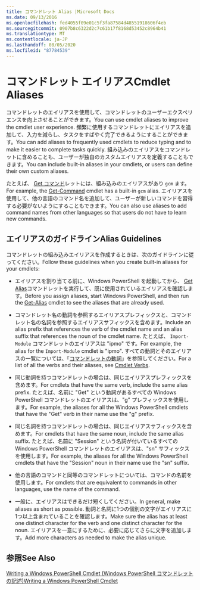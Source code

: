```yaml
---
title: コマンドレット Alias |Microsoft Docs
ms.date: 09/13/2016
ms.openlocfilehash: fed4055f09e01c5f3fa87584d48551918606f4eb
ms.sourcegitcommit: 0907b8c6322d2c7c61b17f8168d53452c8964b41
ms.translationtype: MT
ms.contentlocale: ja-JP
ms.lasthandoff: 08/05/2020
ms.locfileid: "87784539"
---
```

# <a name="cmdlet-aliases"></a><span data-ttu-id="3c361-102">コマンドレット エイリアス</span><span class="sxs-lookup"><span data-stu-id="3c361-102">Cmdlet Aliases</span></span>

<span data-ttu-id="3c361-103">コマンドレットのエイリアスを使用して、コマンドレットのユーザーエクスペリエンスを向上させることができます。</span><span class="sxs-lookup"><span data-stu-id="3c361-103">You can use cmdlet aliases to improve the cmdlet user experience.</span></span> <span data-ttu-id="3c361-104">頻繁に使用するコマンドレットにエイリアスを追加して、入力を減らし、タスクをすばやく完了できるようにすることができます。</span><span class="sxs-lookup"><span data-stu-id="3c361-104">You can add aliases to frequently used cmdlets to reduce typing and to make it easier to complete tasks quickly.</span></span> <span data-ttu-id="3c361-105">組み込みのエイリアスをコマンドレットに含めることも、ユーザーが独自のカスタムエイリアスを定義することもできます。</span><span class="sxs-lookup"><span data-stu-id="3c361-105">You can include built-in aliases in your cmdlets, or users can define their own custom aliases.</span></span>

<span data-ttu-id="3c361-106">たとえば、 [Get コマンド](/powershell/module/microsoft.powershell.core/get-command)レットには、組み込みのエイリアスがあり `gcm` ます。</span><span class="sxs-lookup"><span data-stu-id="3c361-106">For example, the [Get-Command](/powershell/module/microsoft.powershell.core/get-command) cmdlet has a built-in `gcm` alias.</span></span> <span data-ttu-id="3c361-107">エイリアスを使用して、他の言語のコマンド名を追加して、ユーザーが新しいコマンドを習得する必要がないようにすることもできます。</span><span class="sxs-lookup"><span data-stu-id="3c361-107">You can also use aliases to add command names from other languages so that users do not have to learn new commands.</span></span>

## <a name="alias-guidelines"></a><span data-ttu-id="3c361-108">エイリアスのガイドライン</span><span class="sxs-lookup"><span data-stu-id="3c361-108">Alias Guidelines</span></span>

<span data-ttu-id="3c361-109">コマンドレットの組み込みエイリアスを作成するときは、次のガイドラインに従ってください。</span><span class="sxs-lookup"><span data-stu-id="3c361-109">Follow these guidelines when you create built-in aliases for your cmdlets:</span></span>

- <span data-ttu-id="3c361-110">エイリアスを割り当てる前に、Windows PowerShell を起動してから、 [Get Alias](/powershell/module/Microsoft.PowerShell.Utility/Get-Alias)コマンドレットを実行して、既に使用されているエイリアスを確認します。</span><span class="sxs-lookup"><span data-stu-id="3c361-110">Before you assign aliases, start Windows PowerShell, and then run the [Get-Alias](/powershell/module/Microsoft.PowerShell.Utility/Get-Alias) cmdlet to see the aliases that are already used.</span></span>

- <span data-ttu-id="3c361-111">コマンドレット名の動詞を参照するエイリアスプレフィックスと、コマンドレット名の名詞を参照するエイリアスサフィックスを含めます。</span><span class="sxs-lookup"><span data-stu-id="3c361-111">Include an alias prefix that references the verb of the cmdlet name and an alias suffix that references the noun of the cmdlet name.</span></span> <span data-ttu-id="3c361-112">たとえば、 `Import-Module` コマンドレットのエイリアスは "ipmo" です。</span><span class="sxs-lookup"><span data-stu-id="3c361-112">For example, the alias for the `Import-Module` cmdlet is "ipmo".</span></span> <span data-ttu-id="3c361-113">すべての動詞とそのエイリアスの一覧については、「[コマンドレットの動詞](./approved-verbs-for-windows-powershell-commands.md)」を参照してください。</span><span class="sxs-lookup"><span data-stu-id="3c361-113">For a list of all the verbs and their aliases, see [Cmdlet Verbs](./approved-verbs-for-windows-powershell-commands.md).</span></span>

- <span data-ttu-id="3c361-114">同じ動詞を持つコマンドレットの場合は、同じエイリアスプレフィックスを含めます。</span><span class="sxs-lookup"><span data-stu-id="3c361-114">For cmdlets that have the same verb, include the same alias prefix.</span></span> <span data-ttu-id="3c361-115">たとえば、名前に "Get" という動詞があるすべての Windows PowerShell コマンドレットのエイリアスは、"g" プレフィックスを使用します。</span><span class="sxs-lookup"><span data-stu-id="3c361-115">For example, the aliases for all the Windows PowerShell cmdlets that have the "Get" verb in their name use the "g" prefix.</span></span>

- <span data-ttu-id="3c361-116">同じ名詞を持つコマンドレットの場合は、同じエイリアスサフィックスを含めます。</span><span class="sxs-lookup"><span data-stu-id="3c361-116">For cmdlets that have the same noun, include the same alias suffix.</span></span> <span data-ttu-id="3c361-117">たとえば、名前に "Session" という名詞が付いているすべての Windows PowerShell コマンドレットのエイリアスは、"sn" サフィックスを使用します。</span><span class="sxs-lookup"><span data-stu-id="3c361-117">For example, the aliases for all the Windows PowerShell cmdlets that have the "Session" noun in their name use the "sn" suffix.</span></span>

- <span data-ttu-id="3c361-118">他の言語のコマンドと同等のコマンドレットについては、コマンドの名前を使用します。</span><span class="sxs-lookup"><span data-stu-id="3c361-118">For cmdlets that are equivalent to commands in other languages, use the name of the command.</span></span>

- <span data-ttu-id="3c361-119">一般に、エイリアスはできるだけ短くしてください。</span><span class="sxs-lookup"><span data-stu-id="3c361-119">In general, make aliases as short as possible.</span></span> <span data-ttu-id="3c361-120">動詞と名詞に1つの個別の文字がエイリアスに1つ以上含まれていることを確認します。</span><span class="sxs-lookup"><span data-stu-id="3c361-120">Make sure the alias has at least one distinct character for the verb and one distinct character for the noun.</span></span> <span data-ttu-id="3c361-121">エイリアスを一意にするために、必要に応じてさらに文字を追加します。</span><span class="sxs-lookup"><span data-stu-id="3c361-121">Add more characters as needed to make the alias unique.</span></span>

## <a name="see-also"></a><span data-ttu-id="3c361-122">参照</span><span class="sxs-lookup"><span data-stu-id="3c361-122">See Also</span></span>

[<span data-ttu-id="3c361-123">Writing a Windows PowerShell Cmdlet (Windows PowerShell コマンドレットの記述)</span><span class="sxs-lookup"><span data-stu-id="3c361-123">Writing a Windows PowerShell Cmdlet</span></span>](./writing-a-windows-powershell-cmdlet.md)
